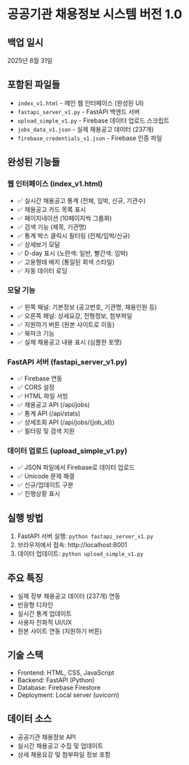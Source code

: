 # 공공기관 채용정보 시스템 버전 1.0

## 백업 일시
2025년 8월 31일

## 포함된 파일들
- `index_v1.html` - 메인 웹 인터페이스 (완성된 UI)
- `fastapi_server_v1.py` - FastAPI 백엔드 서버
- `upload_simple_v1.py` - Firebase 데이터 업로드 스크립트
- `jobs_data_v1.json` - 실제 채용공고 데이터 (237개)
- `firebase_credentials_v1.json` - Firebase 인증 파일

## 완성된 기능들

### 웹 인터페이스 (index_v1.html)
- ✅ 실시간 채용공고 통계 (전체, 임박, 신규, 기관수)
- ✅ 채용공고 카드 목록 표시
- ✅ 페이지네이션 (10페이지씩 그룹화)
- ✅ 검색 기능 (제목, 기관명)
- ✅ 통계 박스 클릭시 필터링 (전체/임박/신규)
- ✅ 상세보기 모달
- ✅ D-day 표시 (노란색: 일반, 빨간색: 임박)
- ✅ 고용형태 배지 (통일된 회색 스타일)
- ✅ 자동 데이터 로딩

### 모달 기능
- ✅ 왼쪽 패널: 기본정보 (공고번호, 기관명, 채용인원 등)
- ✅ 오른쪽 패널: 상세요강, 전형정보, 첨부파일
- ✅ 지원하기 버튼 (원본 사이트로 이동)
- ✅ 북마크 기능
- ✅ 실제 채용공고 내용 표시 (심플한 포맷)

### FastAPI 서버 (fastapi_server_v1.py)
- ✅ Firebase 연동
- ✅ CORS 설정
- ✅ HTML 파일 서빙
- ✅ 채용공고 API (/api/jobs)
- ✅ 통계 API (/api/stats)
- ✅ 상세조회 API (/api/jobs/{job_id})
- ✅ 필터링 및 검색 지원

### 데이터 업로드 (upload_simple_v1.py)
- ✅ JSON 파일에서 Firebase로 데이터 업로드
- ✅ Unicode 문제 해결
- ✅ 신규/업데이트 구분
- ✅ 진행상황 표시

## 실행 방법
1. FastAPI 서버 실행: `python fastapi_server_v1.py`
2. 브라우저에서 접속: http://localhost:8001
3. 데이터 업데이트: `python upload_simple_v1.py`

## 주요 특징
- 실제 정부 채용공고 데이터 (237개) 연동
- 반응형 디자인
- 실시간 통계 업데이트
- 사용자 친화적 UI/UX
- 원본 사이트 연동 (지원하기 버튼)

## 기술 스택
- Frontend: HTML, CSS, JavaScript
- Backend: FastAPI (Python)
- Database: Firebase Firestore
- Deployment: Local server (uvicorn)

## 데이터 소스
- 공공기관 채용정보 API
- 실시간 채용공고 수집 및 업데이트
- 상세 채용요강 및 첨부파일 정보 포함